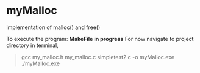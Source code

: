 # myMalloc
implementation of malloc() and free()


To execute the program: 
**MakeFile in progress**
For now navigate to project directory in terminal, 
> gcc my_malloc.h my_malloc.c simpletest2.c -o myMalloc.exe
> ./myMalloc.exe